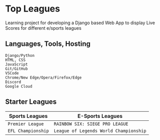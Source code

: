 # Top Leagues
Learning project for developing a Django based Web App to display Live Scores for different e/sports leagues

## Languages, Tools, Hosting
```
Django/Python
HTML, CSS
JavaScript
Git/GitHub
VSCode
Chrome/New Edge/Opera/Firefox/Edge
Discord
Google Cloud
```
## Starter Leagues
|   Sports Leagues     |   E-Sports Leagues  |
|   -------------      |   -------------     |
|```Premier League```  | ```RAINBOW SIX: SIEGE PRO LEAGUE```|
|```EFL Championship```| ```League of Legends World Championship```|



